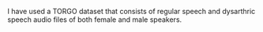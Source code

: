 I have used a TORGO dataset that consists of regular speech and dysarthric speech audio files of both female and male speakers. 
